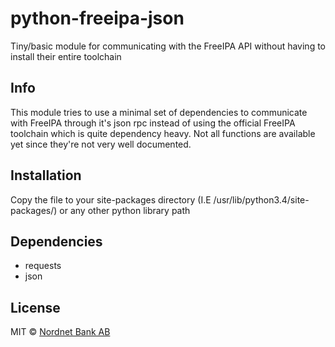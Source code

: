 # python-freeipa-json
Tiny/basic module for communicating with the FreeIPA API without having to install their entire toolchain
## Info
This module tries to use a minimal set of dependencies to communicate with FreeIPA through it's json rpc instead of using the official FreeIPA toolchain which is quite dependency heavy. Not all functions are available yet since they're not very well documented.
## Installation
Copy the file to your site-packages directory (I.E /usr/lib/python3.4/site-packages/) or any other python library path
## Dependencies
- requests
- json

## License

MIT © [Nordnet Bank AB](https://www.nordnet.se/)
